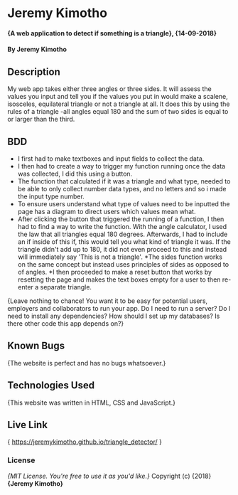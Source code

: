 # Jeremy Kimotho
#### {A web application to detect if something is a triangle}, {14-09-2018}
#### By **Jeremy Kimotho**
## Description
My web app takes either three angles or three sides. It will assess the values you input and tell you if the values you put in would make a scalene, isosceles, equilateral triangle or not a triangle at all. It does this by using the rules of a triangle -all angles equal 180 and the sum of two sides is equal to or larger than the third.
## BDD
* I first had to make textboxes and input fields to collect the data.
* I then had to create a way to trigger my function running once the data was collected, I did this using a button.
* The function that calculated if it was a triangle and what type, needed to be able to only collect number data types, and no letters and so i made the input type number.
* To ensure users understand what type of values need to be inputted the page has a diagram to direct users which values mean what.
* After clicking the button that triggered the running of a function, I then had to find a way to write the function. With the angle calculator, I used the law that all triangles equal 180 degrees. Afterwards, I had to include an if inside of this if, this would tell you what kind of triangle it was. If the triangle didn't add up to 180, it did not even proceed to this and instead will immediately say 'This is not a triangle'.
*The sides function works on the same concept but instead uses principles of sides as opposed to of angles.
*I then proceeded to make a reset button that works by resetting the page and makes the text boxes empty for a user to then re-enter a separate triangle.

{Leave nothing to chance! You want it to be easy for potential users, employers and collaborators to run your app. Do I need to run a server? Do I need to install any dependencies? How should I set up my databases? Is there other code this app depends on?}
## Known Bugs
{The website is perfect and has no bugs whatsoever.}
## Technologies Used
{This website was written in HTML, CSS and JavaScript.}
## Live Link
{ https://jeremykimotho.github.io/triangle_detector/ }
### License
*{MIT License. You're free to use it as you'd like.}*
Copyright (c) {2018} **{Jeremy Kimotho}**
